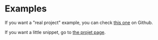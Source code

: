 # Examples

If you want a "real project" example, you can check [this one](https://github.com/Skyost/bonsoir/tree/master/example) on Github.

If you want a little snippet, go to [the projet page](https://pub.dartlang.org/packages/bonsoir#code-snippets).
